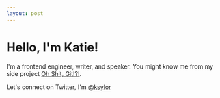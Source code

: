 ```yaml
---
layout: post
---
```

# Hello, I'm Katie!

I'm a frontend engineer, writer, and speaker. You might know me from my side project [Oh Shit, Git!?!](http://ohshitgit.com).

Let's connect on Twitter, I'm [@ksylor](https://twitter.com/ksylor)
